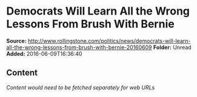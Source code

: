 # Democrats Will Learn All the Wrong Lessons From Brush With Bernie

**Source:** http://www.rollingstone.com/politics/news/democrats-will-learn-all-the-wrong-lessons-from-brush-with-bernie-20160609
**Folder:** Unread
**Added:** 2016-06-09T16:36:40




## Content
*Content would need to be fetched separately for web URLs*
